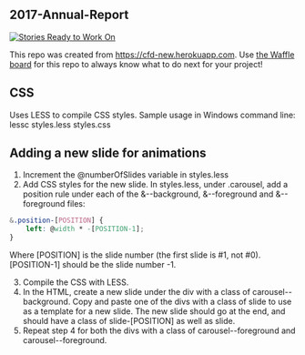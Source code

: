 ## 2017-Annual-Report

[![Stories Ready to Work On](https://badge.waffle.io/codefordenver/2017-Annual-Report.svg?label=ready&title=Cards%20Ready%20To%20Work%20On)](https://waffle.io/codefordenver/2017-Annual-Report)

This repo was created from https://cfd-new.herokuapp.com. Use [the Waffle board](https://waffle.io/codefordenver/2017-Annual-Report) for this repo to always know what to do next for your project!

## CSS

Uses LESS to compile CSS styles.
Sample usage in Windows command line:
lessc styles.less styles.css

## Adding a new slide for animations
1. Increment the @numberOfSlides variable in styles.less
2. Add CSS styles for the new slide. In styles.less, under .carousel, add a position rule under each of the &--background, &--foreground and &--foreground files:
```CSS
&.position-[POSITION] {
	left: @width * -[POSITION-1];
}
```
Where [POSITION] is the slide number (the first slide is #1, not #0). [POSITION-1] should be the slide number -1.

3. Compile the CSS with LESS.
4. In the HTML, create a new slide under the div with a class of carousel--background. Copy and paste one of the divs with a class of slide to use as a template for a new slide. The new slide should go at the end, and should have a class of slide-[POSITION] as well as slide.
5. Repeat step 4 for both the divs with a class of carousel--foreground and carousel--foreground.